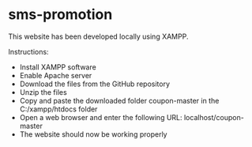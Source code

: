 # sms-promotion
This website has been developed locally using XAMPP. 

Instructions:
- Install XAMPP software
- Enable Apache server
- Download the files from the GitHub repository
- Unzip the files
- Copy and paste the downloaded folder coupon-master in the C:/xampp/htdocs folder
- Open a web browser and enter the following URL: localhost/coupon-master
- The website should now be working properly
